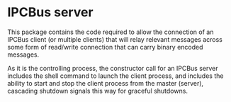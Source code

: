 # IPCBus server

This package contains the code required to allow the connection of an IPCBus 
client (or multiple clients) that will relay relevant messages across some 
form of read/write connection that can carry binary encoded messages.

As it is the controlling process, the constructor call for an IPCBus server 
includes the shell command to launch the client process, and includes the 
ability to start and stop the client process from the master (server), 
cascading shutdown signals this way for graceful shutdowns.

